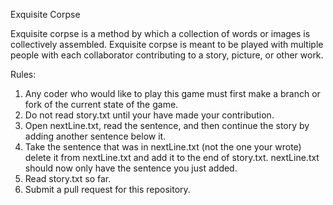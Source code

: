 Exquisite Corpse

Exquisite corpse is a method by which a collection of words or images is collectively assembled. 
Exquisite corpse is meant to be played with multiple people with each collaborator contributing 
to a story, picture, or other work.

Rules:
1)	Any coder who would like to play this game must first make a branch or fork of the current state of
	the game.
2)	Do not read story.txt until your have made your contribution.
3)	Open nextLine.txt, read the sentence, and then continue the story by adding another 
	sentence below it.
4)	Take the sentence that was in nextLine.txt (not the one your wrote) delete it from nextLine.txt
	and add it to the end of story.txt. nextLine.txt should now only have the sentence you just added.
5)	Read story.txt so far.
6)	Submit a pull request for this repository.